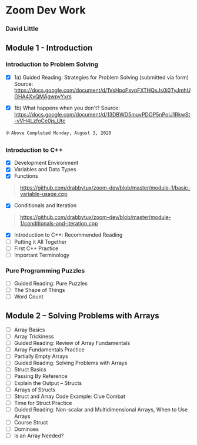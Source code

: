 # Zoom Dev Work
### David Little

## Module 1 - Introduction

### Introduction to Problem Solving
- [x] 1a) Guided Reading: Strategies for Problem Solving (submitted via form)
Source: https://docs.google.com/document/d/1VsHpoFxvpFXTHQsJs0i0TyJmhUGHA4XvQMAgwpyYxrs

- [x] 1b) What happens when you don't?
Source: https://docs.google.com/document/d/13DBWD5muvPDOP5nPoIJ1RkwSt-vVH4LzfoCe0js_Utc

:sparkle: `Above Completed Monday, August 3, 2020`

### Introduction to C++
- [x] Development Environment
- [x] Variables and Data Types
- [x] Functions
> https://github.com/drabbytux/zoom-dev/blob/master/module-1/basic-variable-usage.cpp
- [x] Conditionals and Iteration
> https://github.com/drabbytux/zoom-dev/blob/master/module-1/conditionals-and-iteration.cpp
- [x] Introduction to C++: Recommended Reading
- [ ] Putting it All Together
- [ ] First C++ Practice
- [ ] Important Terminology

### Pure Programming Puzzles
- [ ] Guided Reading: Pure Puzzles
- [ ] The Shape of Things
- [ ] Word Count

## Module 2 – Solving Problems with Arrays
- [ ] Array Basics
- [ ] Array Trickiness
- [ ] Guided Reading: Review of Array Fundamentals
- [ ] Array Fundamentals Practice
- [ ] Partially Empty Arrays
- [ ] Guided Reading: Solving Problems with Arrays
- [ ] Struct Basics
- [ ] Passing By Reference
- [ ] Explain the Output – Structs
- [ ] Arrays of Structs
- [ ] Struct and Array Code Example: Clue Combat
- [ ] Time for Struct Practice
- [ ] Guided Reading: Non-scalar and Multidimensional Arrays, When to Use Arrays
- [ ] Course Struct
- [ ] Dominoes
- [ ] Is an Array Needed?